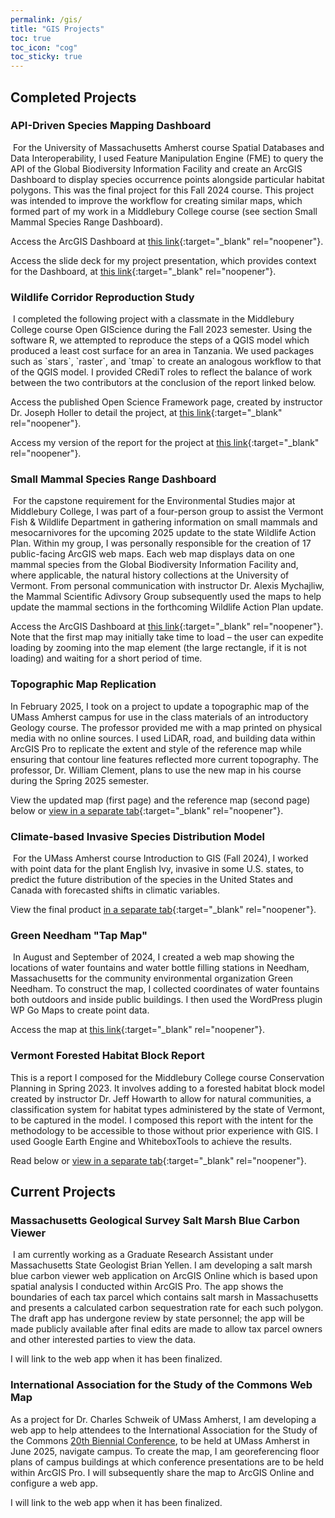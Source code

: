 ```yaml
---
permalink: /gis/
title: "GIS Projects"
toc: true
toc_icon: "cog"
toc_sticky: true
---
```

## Completed Projects
### API-Driven Species Mapping Dashboard
<img src="https://andya17.github.io/assets/GitHub-Picture-API-Short.png" alt="">   
For the University of Massachusetts Amherst course Spatial Databases and Data Interoperability, I used Feature Manipulation Engine (FME) to query the API of the Global Biodiversity Information Facility and create an ArcGIS Dashboard to display species occurrence points alongside particular habitat polygons. This was the final project for this Fall 2024 course. This project was intended to improve the workflow for creating similar maps, which formed part of my work in a Middlebury College course (see section Small Mammal Species Range Dashboard).

Access the ArcGIS Dashboard at [this link](https://www.arcgis.com/apps/dashboards/cc6840291af544c48a949ef95d18e95a){:target="_blank" rel="noopener"}.  

Access the slide deck for my project presentation, which provides context for the Dashboard, at [this link](https://docs.google.com/presentation/d/1e401MNrQEXoiQ87XqHtF_dQwKDQtLZwugDnEcMgBmyU/edit?usp=sharing){:target="_blank" rel="noopener"}.  


### Wildlife Corridor Reproduction Study  
<img src="https://andya17.github.io/assets/GitHub-Picture-WildlifeCorridor-Short.png" alt="">   
I completed the following project with a classmate in the Middlebury College course Open GIScience during the Fall 2023 semester. Using the software R, we attempted to reproduce the steps of a QGIS model which produced a least cost surface for an area in Tanzania. We used packages such as `stars`, `raster`, and `tmap` to create an analogous workflow to that of the QGIS model. I provided CRediT roles to reflect the balance of work between the two contributors at the conclusion of the report linked below.  

Access the published Open Science Framework page, created by instructor Dr. Joseph Holler to detail the project, at [this link](https://osf.io/djp97/){:target="_blank" rel="noopener"}.  

Access my version of the report for the project at [this link](https://andya17.github.io/geog323-wildlife-corridor/){:target="_blank" rel="noopener"}.  

### Small Mammal Species Range Dashboard
<img src="https://andya17.github.io/assets/GitHub-Picture-SmallMammal-Short.png" alt="">   
For the capstone requirement for the Environmental Studies major at Middlebury College, I was part of a four-person group to assist the Vermont Fish & Wildlife Department in gathering information on small mammals and mesocarnivores for the upcoming 2025 update to the state Wildlife Action Plan. Within my group, I was personally responsible for the creation of 17 public-facing ArcGIS web maps. Each web map displays data on one mammal species from the Global Biodiversity Information Facility and, where applicable, the natural history collections at the University of Vermont. From personal communication with instructor Dr. Alexis Mychajliw, the Mammal Scientific Adivsory Group subsequently used the maps to help update the mammal sections in the forthcoming Wildlife Action Plan update.

Access the ArcGIS Dashboard at [this link](https://www.arcgis.com/apps/dashboards/2f52ab2706a64eafa392d2398a244e2f){:target="_blank" rel="noopener"}. Note that the first map may initially take time to load – the user can expedite loading by zooming into the map element (the large rectangle, if it is not loading) and waiting for a short period of time.  


### Topographic Map Replication
In February 2025, I took on a project to update a topographic map of the UMass Amherst campus for use in the class materials of an introductory Geology course. The professor provided me with a map printed on physical media with no online sources. I used LiDAR, road, and building data within ArcGIS Pro to replicate the extent and style of the reference map while ensuring that contour line features reflected more current topography. The professor, Dr. William Clement, plans to use the new map in his course during the Spring 2025 semester.

View the updated map (first page) and the reference map (second page) below or [view in a separate tab](https://andya17.github.io/_pages/pdfs/Topographic-Map-UMass-Comparison.pdf){:target="_blank" rel="noopener"}.

<object data="https://andya17.github.io/_pages/pdfs/Topographic-Map-UMass-Comparison.pdf#zoom=52&navpanes=0" type="application/pdf" width="100%" height="100%"></object> 

### Climate-based Invasive Species Distribution Model
<img src="https://andya17.github.io/assets/GitHub-Picture-Climate-Short.png" alt="">    
For the UMass Amherst course Introduction to GIS (Fall 2024), I worked with point data for the plant English Ivy, invasive in some U.S. states, to predict the future distribution of the species in the United States and Canada with forecasted shifts in climatic variables.

View the final product [in a separate tab](https://drive.google.com/file/d/1Lri3uqu52yh7oQzEAYZCyndX-f7S0dtb/view?usp=sharing){:target="_blank" rel="noopener"}.    


### Green Needham "Tap Map"  
<img src="https://andya17.github.io/assets/GitHub-Picture-TapMap-Short.png" alt="">   
In August and September of 2024, I created a web map showing the locations of water fountains and water bottle filling stations in Needham, Massachusetts for the community environmental organization Green Needham. To construct the map, I collected coordinates of water fountains both outdoors and inside public buildings. I then used the WordPress plugin WP Go Maps to create point data.

Access the map at [this link](https://www.greenneedham.org/blog/tap-map/){:target="_blank" rel="noopener"}.  

### Vermont Forested Habitat Block Report   
This is a report I composed for the Middlebury College course Conservation Planning in Spring 2023. It involves adding to a forested habitat block model created by instructor Dr. Jeff Howarth to allow for natural communities, a classification system for habitat types administered by the state of Vermont, to be captured in the model. I composed this report with the intent for the methodology to be accessible to those without prior experience with GIS. I used Google Earth Engine and WhiteboxTools to achieve the results.  

Read below or [view in a separate tab](https://andya17.github.io/_pages/pdfs/GEOG310-Report-3.pdf){:target="_blank" rel="noopener"}.    

<object data="https://andya17.github.io/_pages/pdfs/GEOG310-Report-3.pdf#zoom=54&navpanes=0" type="application/pdf" width="100%" height="100%"></object>  

## Current Projects  
### Massachusetts Geological Survey Salt Marsh Blue Carbon Viewer
<img src="https://andya17.github.io/assets/GitHub-Picture-BCViewer-Short.png" alt="">   
I am currently working as a Graduate Research Assistant under Massachusetts State Geologist Brian Yellen. I am developing a salt marsh blue carbon viewer web application on ArcGIS Online which is based upon spatial analysis I conducted within ArcGIS Pro. The app shows the boundaries of each tax parcel which contains salt marsh in Massachusetts and presents a calculated carbon sequestration rate for each such polygon. The draft app has undergone review by state personnel; the app will be made publicly available after final edits are made to allow tax parcel owners and other interested parties to view the data.       

I will link to the web app when it has been finalized.  

### International Association for the Study of the Commons Web Map  
As a project for Dr. Charles Schweik of UMass Amherst, I am developing a web app to help attendees to the International Association for the Study of the Commons [20th Biennial Conference](https://2025.iasc-commons.org/), to be held at UMass Amherst in June 2025, navigate campus. To create the map, I am georeferencing floor plans of campus buildings at which conference presentations are to be held within ArcGIS Pro. I will subsequently share the map to ArcGIS Online and configure a web app.

I will link to the web app when it has been finalized.  